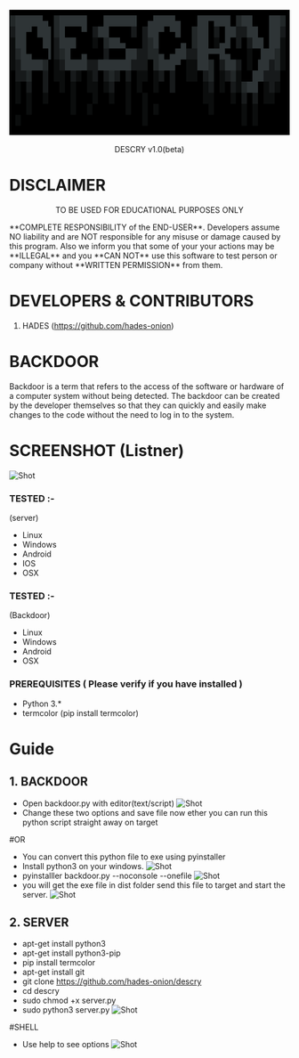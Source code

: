 <p align="center">
  <img src="logo.png">
</p>

<p align="center">
      DESCRY v1.0(beta)
</p>

# DISCLAIMER

<p align="center">
  TO BE USED FOR EDUCATIONAL PURPOSES ONLY
</p>
 **COMPLETE
RESPONSIBILITY of the END-USER**. Developers assume NO liability and are NOT
responsible for any misuse or damage caused by this program. Also we inform you
that some of your your actions may be **ILLEGAL** and you **CAN NOT** use this
software to test person or company without **WRITTEN PERMISSION** from them.

# DEVELOPERS & CONTRIBUTORS

1. HADES (https://github.com/hades-onion)

# BACKDOOR
Backdoor is a term that refers to the access of the software or hardware of a computer system without being detected. The backdoor can be created by the developer themselves so that they can quickly and easily make changes to the code without the need to log in to the system.

# SCREENSHOT (Listner)
![Shot](https://github.com/hades-onion/descry/blob/main/server.png)

### TESTED :-
(server)
- Linux
- Windows
- Android
- IOS
- OSX
### TESTED :-
(Backdoor)
- Linux
- Windows
- Android
- OSX

### PREREQUISITES ( Please verify if you have installed )

- Python 3.\*
- termcolor (pip install termcolor)

# Guide 
## 1. BACKDOOR
- Open backdoor.py with editor(text/script)
![Shot](https://github.com/hades-onion/descry/blob/main/backdoor.png)
- Change these two options and save file now ether you can run this python script straight away on target

#OR 

- You can convert this python file to exe using pyinstaller
- Install python3 on your windows.
![Shot](https://github.com/hades-onion/descry/blob/main/pyinstaller.png)
- pyinstalller backdoor.py --noconsole --onefile
![Shot](https://github.com/hades-onion/descry/blob/main/output_pyinstaller.png)
- you will get the exe file in dist folder send this file to target and start the server.
![Shot](https://github.com/hades-onion/descry/blob/main/backdoor_exe.png)



## 2. SERVER
- apt-get install python3
- apt-get install python3-pip
- pip install termcolor
- apt-get install git
- git clone https://github.com/hades-onion/descry
- cd descry
- sudo chmod +x server.py
- sudo python3 server.py
![Shot](https://github.com/hades-onion/descry/blob/main/server.png)

#SHELL
- Use help to see options
![Shot](https://github.com/hades-onion/descry/blob/main/shell.png)
